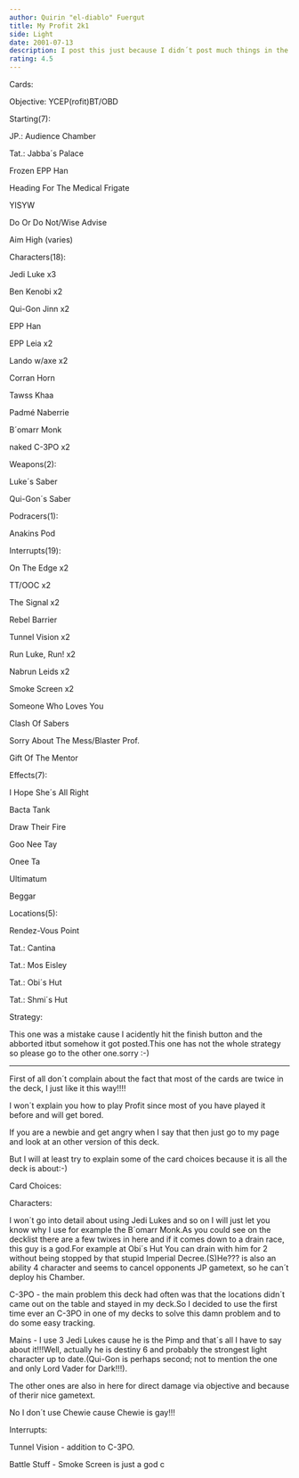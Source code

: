 ```yaml
---
author: Quirin "el-diablo" Fuergut
title: My Profit 2k1
side: Light
date: 2001-07-13
description: I post this just because I didn´t post much things in the last time and I think it is pretty strong :-)
rating: 4.5
---
```

Cards: 

Objective: YCEP(rofit)BT/OBD

Starting(7):
JP.: Audience Chamber
Tat.: Jabba´s Palace
Frozen EPP Han
Heading For The Medical Frigate
YISYW
Do Or Do Not/Wise Advise
Aim High (varies)

Characters(18):
Jedi Luke x3
Ben Kenobi x2
Qui-Gon Jinn x2
EPP Han
EPP Leia x2
Lando w/axe x2
Corran Horn
Tawss Khaa
Padmé Naberrie
B´omarr Monk
naked C-3PO x2

Weapons(2):
Luke´s Saber
Qui-Gon´s Saber

Podracers(1):
Anakins Pod

Interrupts(19):
On The Edge x2
TT/OOC x2
The Signal x2
Rebel Barrier
Tunnel Vision x2
Run Luke, Run! x2
Nabrun Leids x2
Smoke Screen x2
Someone Who Loves You
Clash Of Sabers
Sorry About The Mess/Blaster Prof.
Gift Of The Mentor

Effects(7):
I Hope She´s All Right
Bacta Tank
Draw Their Fire
Goo Nee Tay
Onee Ta
Ultimatum
Beggar

Locations(5):
Rendez-Vous Point
Tat.: Cantina
Tat.: Mos Eisley
Tat.: Obi´s Hut
Tat.: Shmi´s Hut


Strategy: 

This one was a mistake cause I acidently hit the finish button and the abborted itbut somehow it got posted.This one has not the whole strategy so please go to the other one.sorry :-)
-------------------------------------------------------------
First of all don´t complain about the fact that most of the cards are twice in the deck, I just like it this way!!!!
I won´t explain you how to play Profit since most of you have played it before and will get bored.
If you are a newbie and get angry when I say that then just go to my page and look at an other version of this deck.
But I will at least try to explain some of the card choices because it is all the deck is about:-)

Card Choices:

Characters:

I won´t go into detail about using Jedi Lukes and so on I will just let you know why I use for example the B´omarr Monk.As you could see on the decklist there are a few twixes in here and if it comes down to a drain race, this guy is a god.For example at Obi´s Hut You can drain with him for 2 without being stopped by that stupid Imperial Decree.(S)He??? is also an ability 4 character and seems to cancel opponents JP gametext, so he can´t deploy his Chamber.

C-3PO - the main problem this deck had often was that the locations didn´t came out on the table and stayed in my deck.So I decided to use the first time ever an C-3PO in one of my decks to solve this damn problem and to do some easy tracking.

Mains - I use 3 Jedi Lukes cause he is the Pimp and that´s all I have to say about it!!!Well, actually he is destiny 6 and probably the strongest light character up to date.(Qui-Gon is perhaps second; not to mention the one and only Lord Vader for Dark!!!).
The other ones are also in here for direct damage via objective and because of therir nice gametext.
No I don´t use Chewie cause Chewie is gay!!!

Interrupts:

Tunnel Vision - addition to C-3PO.

Battle Stuff - Smoke Screen is just a god c  